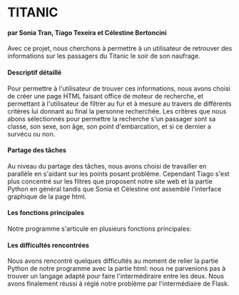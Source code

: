 # TITANIC
#### par Sonia Tran, Tiago Texeira et Célestine Bertoncini


Avec ce projet, nous cherchons à permettre à un utilisateur de retrouver des informations sur les passagers du Titanic le soir de son naufrage.



#### Descriptif détaillé

Pour permettre à l'utilisateur de trouver ces informations, nous avons choisi de créer une page HTML faisant office de moteur de recherche, et permettant à l'utilisateur de filtrer au fur et à mesure au travers de différents critères lui donnant au final la personne recherchée.
Les critères que nous abons sélectionnés pour permettre la recherche s'un passager sont sa classe, son sexe, son âge, son point d'embarcation, et si ce dernier a survécu ou non.




#### Partage des tâches

Au niveau du partage des tâches, nous avons choisi de travailler en parallèle en s'aidant sur les points posant problème. Cependant Tiago s'est plus concentré sur les filtres que proposent notre site web et la partie Python en général tandis que Sonia et Célestine ont assemblé l'interface graphique de la page html.




#### Les fonctions principales 
Notre programme s'articule en plusieurs fonctions principales:





#### Les difficultés rencontrées 
Nous avons rencontré quelques difficultés au moment de relier la partie Python de notre programme avec la partie html: nous ne parvenions pas à trouver un langage adapté pour faire l'intermédiraire entre les deux. Nous avons finalement réussi à réglé notre problème par l'intermédiaire de Flask.
